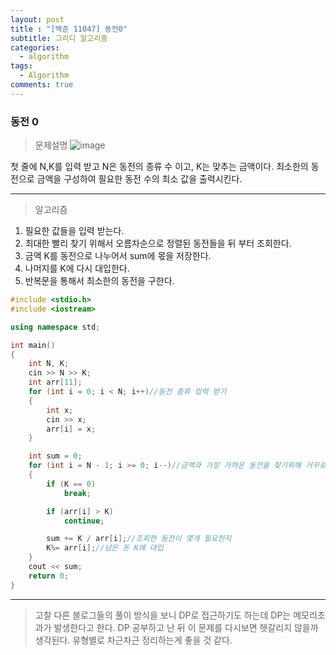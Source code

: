 ```yaml
---
layout: post
title : "[백준 11047] 동전0"
subtitle: 그리디 알고리즘
categories:
  - algorithm
tags:
  - Algorithm
comments: true
---
```


### 동전 0

> 문제설명
![image](https://user-images.githubusercontent.com/55472510/110775120-e51a8c80-82a1-11eb-9605-5d98a158f88b.png)

첫 줄에 N,K를 입력 받고 N은 동전의 종류 수 이고, K는 맞추는 금액이다. 
최소한의 동전으로 금액을 구성하여 필요한 동전 수의 최소 값을 출력시킨다.
***
> 알고리즘 
1. 필요한 값들을 입력 받는다.
2. 최대한 빨리 찾기 위해서 오름차순으로 정렬된 동전들을 뒤 부터 조회한다.
3. 금액 K를 동전으로 나누어서 sum에 몫을 저장한다. 
4. 나머지를 K에 다시 대입한다.
5. 반복문을 통해서 최소한의 동전을 구한다.

```cpp
#include <stdio.h>
#include <iostream>

using namespace std;

int main()
{
	int N, K;
	cin >> N >> K;
	int arr[11];
	for (int i = 0; i < N; i++)//동전 종류 입력 받기
	{
		int x;
		cin >> x;
		arr[i] = x;
	}

	int sum = 0;
	for (int i = N - 1; i >= 0; i--)//금액과 가장 가까운 동전을 찾기위해 거꾸로 조회
	{
		if (K == 0)
			break;

		if (arr[i] > K)
			continue;

		sum += K / arr[i];//조회한 동전이 몇개 필요한지
		K%= arr[i];//남은 돈 K에 대입
	}
	cout << sum;
	return 0;
}
```
***
> 고찰
다른 블로그들의 풀이 방식을 보니 DP로 접근하기도 하는데 DP는 메모리초과가 발생한다고 한다.
DP 공부하고 난 뒤 이 문제를 다시보면 헷갈리지 않을까 생각된다. 유형별로 차근차근 정리하는게 좋을 것 같다.
